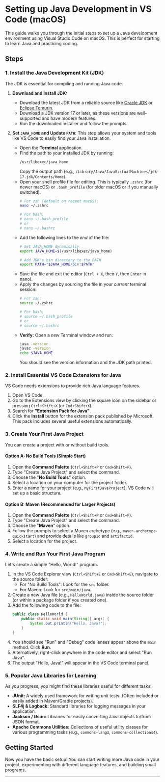# Setting up Java Development in VS Code (macOS)

This guide walks you through the initial steps to set up a Java development environment using Visual Studio Code on macOS. This is perfect for starting to learn Java and practicing coding.


## Steps

### 1. Install the Java Development Kit (JDK)

The JDK is essential for compiling and running Java code.

1.  **Download and Install JDK:**
    * Download the latest JDK from a reliable source like [Oracle JDK](https://www.oracle.com/java/technologies/downloads/) or [Eclipse Temurin](https://adoptium.net/).
    * Download a JDK version 17 or later, as these versions are well-supported and have modern features.
    * Run the downloaded installer and follow the prompts.

2.  **Set `JAVA_HOME` and Update `PATH`:**
    This step allows your system and tools like VS Code to easily find your Java installation.

    * Open the **Terminal** application.
    * Find the path to your installed JDK by running:
        ```bash
        /usr/libexec/java_home
        ```
        Copy the output path (e.g., `/Library/Java/JavaVirtualMachines/jdk-17.jdk/Contents/Home`).
    * Open your shell profile file for editing. This is typically `.zshrc` (for newer macOS) or `.bash_profile` (for older macOS or if you manually switched).
        ```bash
        # For zsh (default on recent macOS):
        nano ~/.zshrc

        # For bash:
        # nano ~/.bash_profile
        # or
        # nano ~/.bashrc
        ```
    * Add the following lines to the *end* of the file:
        ```bash
        # Set JAVA_HOME dynamically
        export JAVA_HOME=$(/usr/libexec/java_home)

        # Add JDK's bin directory to the PATH
        export PATH="$JAVA_HOME/bin:$PATH"
        ```
    * Save the file and exit the editor (`Ctrl + X`, then `Y`, then `Enter` in nano).
    * Apply the changes by sourcing the file in your *current* terminal session:
        ```bash
        # For zsh:
        source ~/.zshrc

        # For bash:
        # source ~/.bash_profile
        # or
        # source ~/.bashrc
        ```
    * **Verify:** Open a *new* Terminal window and run:
        ```bash
        java -version
        javac -version
        echo $JAVA_HOME
        ```
        You should see the version information and the JDK path printed.


### 2. Install Essential VS Code Extensions for Java

VS Code needs extensions to provide rich Java language features.

1.  Open VS Code.
2.  Go to the Extensions view by clicking the square icon on the sidebar or pressing `Ctrl+Shift+X` (or `Cmd+Shift+X`).
3.  Search for **"Extension Pack for Java"**.
4.  Click the **Install** button for the extension pack published by Microsoft. This pack includes several useful extensions automatically.

### 3. Create Your First Java Project

You can create a project with or without build tools.

#### Option A: No Build Tools (Simple Start)

1.  Open the **Command Palette** (`Ctrl+Shift+P` or `Cmd+Shift+P`).
2.  Type "Create Java Project" and select the command.
3.  Choose the "**No Build Tools**" option.
4.  Select a location on your computer for the project folder.
5.  Enter a name for your project (e.g., `MyFirstJavaProject`). VS Code will set up a basic structure.

#### Option B: Maven (Recommended for Larger Projects)

1.  Open the **Command Palette** (`Ctrl+Shift+P` or `Cmd+Shift+P`).
2.  Type "Create Java Project" and select the command.
3.  Choose the "**Maven**" option.
4.  Follow the prompts to select a Maven archetype (e.g., `maven-archetype-quickstart`) and provide details like `groupId` and `artifactId`.
5.  Select a location for the project.

### 4. Write and Run Your First Java Program

Let's create a simple "Hello, World!" program.

1.  In the VS Code Explorer view (`Ctrl+Shift+E` or `Cmd+Shift+E`), navigate to the source folder:
    * For "No Build Tools": Look for the `src` folder.
    * For Maven: Look for `src/main/java`.
2.  Create a new Java file (e.g., `HelloWorld.java`) inside the source folder (or within a package folder if you created one).
3.  Add the following code to the file:
    ```java
    public class HelloWorld {
        public static void main(String[] args) {
            System.out.println("Hello, Java!");
        }
    }
    ```
4.  You should see "Run" and "Debug" code lenses appear above the `main` method. Click **Run**.
5.  Alternatively, right-click anywhere in the code editor and select "Run Java".
6.  The output "Hello, Java!" will appear in the VS Code terminal panel.

### 5. Popular Java Libraries for Learning

As you progress, you might find these libraries useful for different tasks:

* **JUnit:** A widely used framework for writing unit tests. (Often included or easily added in Maven/Gradle projects).
* **SLF4j & Logback:** Standard libraries for logging messages in your application.
* **Jackson / Gson:** Libraries for easily converting Java objects to/from JSON format.
* **Apache Commons Utilities:** Collections of useful utility classes for various programming tasks (e.g., `commons-lang3`, `commons-collections4`).

## Getting Started

Now you have the basic setup! You can start writing more Java code in your project, experimenting with different language features, and building small programs.

---